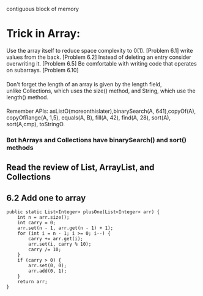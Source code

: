 contiguous block of memory

# Trick in Array:
Use the array itself to reduce space complexity to 0(1). [Problem 6.1]
write values from the back. [Problem 6.2]
Instead of deleting an entry consider overwriting it. [Problem 6.5]
Be comfortable with writing code that operates on subarrays. [Problem 6.10]
#### 
Don't forget the length of an array is given by the length field,  
unlike Collections, which uses the size() method, and String, which use the length() method.
#### 
Remember APIs: asListO(moreonthislater),binarySearch(A, 641),copyOf(A),  
copyOfRange(A, 1,5), equals(A, B), fill(A, 42), find(A, 28), sort(A), sort(A,cmp), toStringO.

### Bot hArrays and Collections have binarySearch() and sort() methods
## Read the review of List, ArrayList, and Collections


## 6.2 Add one to array
```
public static List<Integer> plusOne(List<Integer> arr) {
    int n = arr.size();
    int carry = 0;
    arr.set(n - 1, arr.get(n - 1) + 1);
    for (int i = n - 1; i >= 0; i--) {
        carry += arr.get(i);
        arr.set(i, carry % 10);
        carry /= 10;
    }
    if (carry > 0) {
        arr.set(0, 0);
        arr.add(0, 1);
    }
    return arr;
}
```

